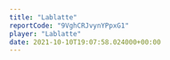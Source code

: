```yaml
---
title: "Lablatte"
reportCode: "9VghCRJvynYPpxG1"
player: "Lablatte"
date: 2021-10-10T19:07:58.024000+00:00
---
```

